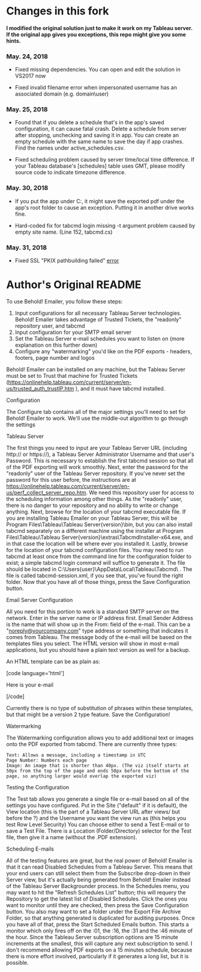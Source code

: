 ﻿# Changes in this fork
#### I modified the original solution just to make it work on my Tableau server. If the original app gives you exceptions, this repo might give you some hints.

### May. 24, 2018

* Fixed missing dependencies. You can open and edit the solution in VS2017 now

* Fixed invalid filename error when impersonated username has an associated domain (e.g. domain\user)

### May. 25, 2018

* Found that if you delete a schedule that's in the app's saved configuration, it can cause fatal crash. Delete a schedule from server after stopping, unchecking and saving it in app. You can create an empty schedule with the same name to save the day if app crashes. Find the names under active_schedules.csv.

* Fixed scheduling problem caused by server time/local time difference. If your Tableau database's [schedules] table uses GMT, please modify source code to indicate timezone difference. 

### May. 30, 2018

* If you put the app under C:\, it might save the exported pdf under the app's root folder to cause an exception. Putting it in another drive works fine.

* Hard-coded fix for tabcmd login missing -t argument problem caused by empty site name. (Line 152, tabcmd.cs)

### May. 31, 2018

* Fixed SSL "PKIX pathbuilding failed" [error](https://kb.tableau.com/articles/issue/errors-access-is-denied-or-pkix-pathbuilding-failed-signing-into-ssl-enabled-tableau-server-using-tabcmd)


# Author's Original README
To use Behold! Emailer, you follow these steps:

   1) Input configurations for all necessary Tableau Server technologies. Behold! Emailer takes advantage of Trusted Tickets, the "readonly" repository user, and tabcmd
   2) Input configuration for your SMTP email server
   3) Set the Tableau Server e-mail schedules you want to listen on (more explanation on this further down)
   4) Configure any "watermarking" you'd like on the PDF exports - headers, footers, page number and logos

Behold! Emailer can be installed on any machine, but the Tableau Server must be set to Trust that machine for Trusted Tickets (https://onlinehelp.tableau.com/current/server/en-us/trusted_auth_trustIP.htm ), and it must have tabcmd installed.


Configuration


The Configure tab contains all of the major settings you'll need to set for Behold! Emailer to work. We'll use the middle-out algorithm to go through the settings

Tableau Server

The first things you need to input are your Tableau Server URL (including http:// or https://), a Tableau Server Administrator Username and that user's Password. This is necessary to establish the first tabcmd session so that all of the PDF exporting will work smoothly.
Next, enter the password for the "readonly" user of the Tableau Server repository. If you've never set the password for this user before, the instructions are at https://onlinehelp.tableau.com/current/server/en-us/perf_collect_server_repo.htm. We need this repository user for access to the scheduling information among other things. As the "readonly" user, there is no danger to your repository and no ability to write or change anything.
Next, browse for the location of your tabcmd executable file. If you are installing Tableau Emailer on your Tableau Server, this will be Program Files\Tableau\Tableau Server\{version}\bin\, but you can also install tabcmd separately on a different machine using the installer at Program Files\Tableau\Tableau Server\{version}\extras\TabcmdInstaller-x64.exe, and in that case the location will be where ever you installed it.
Lastly, browse for the location of your tabcmd configuration files. You may need to run tabcmd at least once from the command line for the configuration folder to exist; a simple tabcmd login command will suffice to generate it. The file should be located in C:\Users\{user}\AppData\Local\Tableau\Tabcmd\ . The file is called tabcmd-session.xml, if you see that, you've found the right folder.
Now that you have all of those things, press the Save Configuration button.


Email Server Configuration

All you need for this portion to work is a standard SMTP server on the network. Enter in the server name or IP address first. Email Sender Address is the name that will show up in the From: field of the e-mail. This can be a "noreply@yourcompany.com" type address or something that indicates it comes from Tableau.
The message body of the e-mail will be based on the templates files you select. The HTML version will show in most e-mail applications, but you should have a plain text version as well for a backup.

An HTML template can be as plain as:

[code language='html']
<html>
<head></head>

<body>

<p>Here is your e-mail
</body></html>

[/code]


Currently there is no type of substitution of phrases within these templates, but that might be a version 2 type feature.
Save the Configuration!

Watermarking

The Watermarking configuration allows you to add additional text or images onto the PDF exported from tabcmd. There are currently three types:

    Text: Allows a message, including a timestamp in UTC
    Page Number: Numbers each page
    Image: An image that is shorter than 40px. (The viz itself starts at 50px from the top of the page and ends 50px before the bottom of the page, so anything larger would overlap the exported viz)


Testing the Configuration

The Test tab allows you generate a single file or e-mail based on all of the settings you have configured. Put in the Site ("default" if it is default), the View location (this is the part of a Tableau Server URL after views/ but before the ?) and the Username you want the view run as (this helps you test Row Level Security)
You can choose either to send a Test E-mail or to save a Test File. There is a Location (Folder/Directory) selector for the Test file, then give it a name (without the .PDF extension).


Scheduling E-mails

All of the testing features are great, but the real power of Behold! Emailer is that it can read Disabled Schedules from a Tableau Server. This means that your end users can still select them from the Subscribe drop-down in their Server view, but it's actually being generated from Behold! Emailer instead of the Tableau Server Backgrounder process.
In the Schedules menu, you may want to hit the "Refresh Schedules List" button; this will requery the Repository to get the latest list of Disabled Schedules. Click the ones you want to monitor until they are checked, then press the Save Configuration button. You also may want to set a folder under the Export File Archive Folder, so that anything generated is duplicated for auditing purposes. Once you have all of that, press the Start Scheduled Emails button.
This starts a monitor which only fires off on the :01, the :16, the :31 and the :46 minute of the hour. Since the Tableau Server subscription options are 15 minute increments at the smallest, this will capture any next subscription to send. I don't recommend allowing PDF exports on a 15 minutes schedule, because there is more effort involved, particularly if it generates a long list, but it is possible.